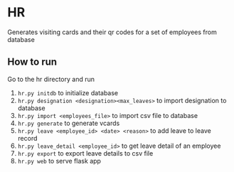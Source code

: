# HR

Generates visiting cards and their qr codes for a set of employees from database

## How to run

Go to the hr directory and run
1) ```hr.py initdb``` to initialize database
2) ```hr.py designation <designation><max_leaves>``` to import designation to database
3) ```hr.py import <employees_file>``` to import csv file to database
4) ```hr.py generate``` to generate vcards
5) ```hr.py leave <employee_id> <date> <reason>``` to add leave to leave record
6) ```hr.py leave_detail <employee_id>``` to get leave detail of an employee
7) ```hr.py export``` to export leave details to csv file
8) ```hr.py web``` to serve flask app